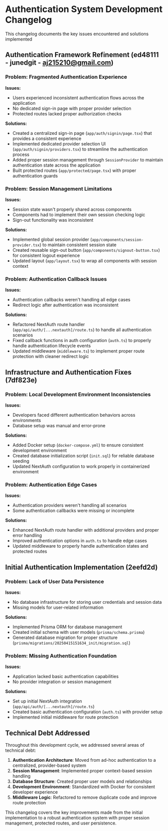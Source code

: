 # Authentication System Development Changelog

This changelog documents the key issues encountered and solutions implemented

## Authentication Framework Refinement (ed48111 - junedgit - <aj215210@gmail.com>)

### Problem: Fragmented Authentication Experience

**Issues:**

- Users experienced inconsistent authentication flows across the application
- No dedicated sign-in page with proper provider selection
- Protected routes lacked proper authorization checks

**Solutions:**

- Created a centralized sign-in page (`app/auth/signin/page.tsx`) that provides a consistent experience
- Implemented dedicated provider selection UI (`app/auth/signin/providers.tsx`) to streamline the authentication process
- Added proper session management through `SessionProvider` to maintain authentication state across the application
- Built protected routes (`app/protected/page.tsx`) with proper authentication guards

### Problem: Session Management Limitations

**Issues:**

- Session state wasn't properly shared across components
- Components had to implement their own session checking logic
- Sign-out functionality was inconsistent

**Solutions:**

- Implemented global session provider (`app/components/session-provider.tsx`) to maintain consistent session state
- Created reusable sign-out button (`app/components/signout-button.tsx`) for consistent logout experience
- Updated layout (`app/layout.tsx`) to wrap all components with session context

### Problem: Authentication Callback Issues

**Issues:**

- Authentication callbacks weren't handling all edge cases
- Redirect logic after authentication was inconsistent

**Solutions:**

- Refactored NextAuth route handler (`app/api/auth/[...nextauth]/route.ts`) to handle all authentication scenarios
- Fixed callback functions in auth configuration (`auth.ts`) to properly handle authentication lifecycle events
- Updated middleware (`middleware.ts`) to implement proper route protection with cleaner redirect logic

## Infrastructure and Authentication Fixes (7df823e)

### Problem: Local Development Environment Inconsistencies

**Issues:**

- Developers faced different authentication behaviors across environments
- Database setup was manual and error-prone

**Solutions:**

- Added Docker setup (`docker-compose.yml`) to ensure consistent development environment
- Created database initialization script (`init.sql`) for reliable database seeding
- Updated NextAuth configuration to work properly in containerized environment

### Problem: Authentication Edge Cases

**Issues:**

- Authentication providers weren't handling all scenarios
- Some authentication callbacks were missing or incomplete

**Solutions:**

- Enhanced NextAuth route handler with additional providers and proper error handling
- Improved authentication options in `auth.ts` to handle edge cases
- Updated middleware to properly handle authentication states and protected routes

## Initial Authentication Implementation (2eefd2d)

### Problem: Lack of User Data Persistence

**Issues:**

- No database infrastructure for storing user credentials and session data
- Missing models for user-related information

**Solutions:**

- Implemented Prisma ORM for database management
- Created initial schema with user models (`prisma/schema.prisma`)
- Generated database migration for proper structure (`prisma/migrations/20250415151634_init/migration.sql`)

### Problem: Missing Authentication Foundation

**Issues:**

- Application lacked basic authentication capabilities
- No provider integration or session management

**Solutions:**

- Set up initial NextAuth integration (`app/api/auth/[...nextauth]/route.ts`)
- Created basic authentication configuration (`auth.ts`) with provider setup
- Implemented initial middleware for route protection

## Technical Debt Addressed

Throughout this development cycle, we addressed several areas of technical debt:

1. **Authentication Architecture**: Moved from ad-hoc authentication to a centralized, provider-based system
2. **Session Management**: Implemented proper context-based session handling
3. **Database Structure**: Created proper user models and relationships
4. **Development Environment**: Standardized with Docker for consistent developer experience
5. **Middleware Logic**: Refactored to remove duplicate code and improve route protection

This changelog covers the key improvements made from the initial implementation to a robust authentication system with proper session management, protected routes, and user persistence.
